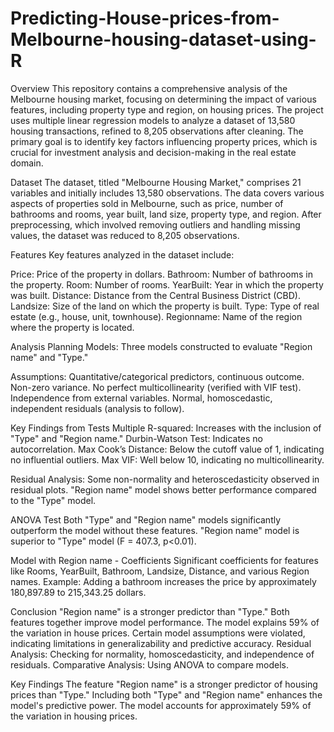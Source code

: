 # Predicting-House-prices-from-Melbourne-housing-dataset-using-R

Overview
This repository contains a comprehensive analysis of the Melbourne housing market, focusing on determining the impact of various features, including property type and region, on housing prices. The project uses multiple linear regression models to analyze a dataset of 13,580 housing transactions, refined to 8,205 observations after cleaning. The primary goal is to identify key factors influencing property prices, which is crucial for investment analysis and decision-making in the real estate domain.

Dataset
The dataset, titled "Melbourne Housing Market," comprises 21 variables and initially includes 13,580 observations. The data covers various aspects of properties sold in Melbourne, such as price, number of bathrooms and rooms, year built, land size, property type, and region. After preprocessing, which involved removing outliers and handling missing values, the dataset was reduced to 8,205 observations.

Features
Key features analyzed in the dataset include:

Price: Price of the property in dollars.
Bathroom: Number of bathrooms in the property.
Room: Number of rooms.
YearBuilt: Year in which the property was built.
Distance: Distance from the Central Business District (CBD).
Landsize: Size of the land on which the property is built.
Type: Type of real estate (e.g., house, unit, townhouse).
Regionname: Name of the region where the property is located.

Analysis Planning
Models: Three models constructed to evaluate "Region name" and "Type."

Assumptions:
Quantitative/categorical predictors, continuous outcome.
Non-zero variance.
No perfect multicollinearity (verified with VIF test).
Independence from external variables.
Normal, homoscedastic, independent residuals (analysis to follow).

Key Findings from Tests
Multiple R-squared: Increases with the inclusion of "Type" and "Region name."
Durbin-Watson Test: Indicates no autocorrelation.
Max Cook’s Distance: Below the cutoff value of 1, indicating no influential outliers.
Max VIF: Well below 10, indicating no multicollinearity.

Residual Analysis:
Some non-normality and heteroscedasticity observed in residual plots.
"Region name" model shows better performance compared to the "Type" model.

ANOVA Test
Both "Type" and "Region name" models significantly outperform the model without these features.
"Region name" model is superior to "Type" model (F = 407.3, p<0.01).

Model with Region name - Coefficients
Significant coefficients for features like Rooms, YearBuilt, Bathroom, Landsize, Distance, and various Region names.
Example: Adding a bathroom increases the price by approximately 180,897.89 to 215,343.25 dollars.

Conclusion
"Region name" is a stronger predictor than "Type."
Both features together improve model performance.
The model explains 59% of the variation in house prices.
Certain model assumptions were violated, indicating limitations in generalizability and predictive accuracy.
Residual Analysis: Checking for normality, homoscedasticity, and independence of residuals.
Comparative Analysis: Using ANOVA to compare models.

Key Findings
The feature "Region name" is a stronger predictor of housing prices than "Type."
Including both "Type" and "Region name" enhances the model's predictive power.
The model accounts for approximately 59% of the variation in housing prices.
